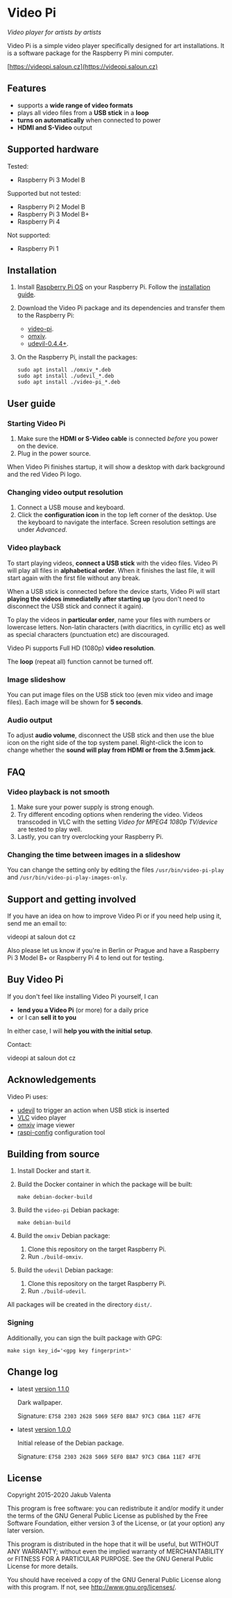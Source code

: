 # Video Pi

_Video player for artists by artists_

Video Pi is a simple video player specifically designed for art
installations. It is a software package for the Raspberry Pi mini computer.

[https://videopi.saloun.cz](https://videopi.saloun.cz)

## Features

- supports a __wide range of video formats__
- plays all video files from a __USB stick__ in a __loop__
- __turns on automatically__ when connected to power
- __HDMI and S-Video__ output

## Supported hardware

Tested:

- Raspberry Pi 3 Model B

Supported but not tested:

- Raspberry Pi 2 Model B
- Raspberry Pi 3 Model B+
- Raspberry Pi 4

Not supported:

- Raspberry Pi 1

## Installation

1. Install [Raspberry Pi
   OS](https://www.raspberrypi.org/downloads/raspberry-pi-os/) on your Raspberry
   Pi. Follow the [installation
   guide](https://www.raspberrypi.org/documentation/installation/installing-images/README.md).

2. Download the Video Pi package and its dependencies and transfer them to the
   Raspberry Pi:

    - [video-pi](TODO).
    - [omxiv](TODO).
    - [udevil-0.4.4+](TODO).

3. On the Raspberry Pi, install the packages:

    ``` shell
    sudo apt install ./omxiv_*.deb
    sudo apt install ./udevil_*.deb
    sudo apt install ./video-pi_*.deb
    ```

## User guide

### Starting Video Pi

1. Make sure the **HDMI or S-Video cable** is connected _before_ you power on
   the device.
2. Plug in the power source.

When Video Pi finishes startup, it will show a desktop with dark background and
the red Video Pi logo.

### Changing video output resolution

1. Connect a USB mouse and keyboard.
3. Click the **configuration icon** in the top left corner of the desktop. Use
   the keyboard to navigate the interface. Screen resolution settings are under
   _Advanced_.

### Video playback

To start playing videos, **connect a USB stick** with the video files. Video Pi
will play all files in **alphabetical order**. When it finishes the last file,
it will start again with the first file without any break.

When a USB stick is connected before the device starts, Video Pi will start
**playing the videos immediatelly after starting up** (you don't need to
disconnect the USB stick and connect it again).

To play the videos in **particular order**, name your files with numbers or
lowercase letters. Non-latin characters (with diacritics, in cyrillic etc) as
well as special characters (punctuation etc) are discouraged.

Video Pi supports Full HD (1080p) **video resolution**.

The **loop** (repeat all) function cannot be turned off.

### Image slideshow

You can put image files on the USB stick too (even mix video and image
files). Each image will be shown for **5 seconds**.

### Audio output

To adjust **audio volume**, disconnect the USB stick and then use the blue icon
on the right side of the top system panel. Right-click the icon to change
whether the **sound will play from HDMI or from the 3.5mm jack**.

## FAQ

### Video playback is not smooth

1. Make sure your power supply is strong enough.
2. Try different encoding options when rendering the video. Videos transcoded in
   VLC with the setting _Video for MPEG4 1080p TV/device_ are tested to play
   well.
3. Lastly, you can try overclocking your Raspberry Pi.

### Changing the time between images in a slideshow

You can change the setting only by editing the files `/usr/bin/video-pi-play`
and `/usr/bin/video-pi-play-images-only`.

## Support and getting involved

If you have an idea on how to improve Video Pi or if you need help using it,
send me an email to:

videopi at saloun dot cz

Also please let us know if you're in Berlin or Prague and have a Raspberry Pi 3
Model B+ or Raspberry Pi 4 to lend out for testing.

## Buy Video Pi

If you don't feel like installing Video Pi yourself, I can

- **lend you a Video Pi** (or more) for a daily price
- or I can **sell it to you**

In either case, I will **help you with the initial setup**.

Contact:

videopi at saloun dot cz

## Acknowledgements

Video Pi uses:

- [udevil](https://ignorantguru.github.io/udevil/) to trigger an action when USB
  stick is inserted
- [VLC](https://www.videolan.org/) video player
- [omxiv](https://github.com/HaarigerHarald/omxiv) image viewer
- [raspi-config](https://github.com/RPi-Distro/raspi-config) configuration tool

## Building from source

1. Install Docker and start it.

2. Build the Docker container in which the package will be built:

    ``` shell
    make debian-docker-build
    ```

2. Build the `video-pi` Debian package:

    ``` shell
    make debian-build
    ```

3. Build the `omxiv` Debian package:

    1. Clone this repository on the target Raspberry Pi.
    2. Run `./build-omxiv`.

4. Build the `udevil` Debian package:

    1. Clone this repository on the target Raspberry Pi.
    2. Run `./build-udevil`.

All packages will be created in the directory `dist/`.

### Signing

Additionally, you can sign the built package with GPG:

``` shell
make sign key_id='<gpg key fingerprint>'
```

## Change log

- latest [version 1.1.0](TODO)

    Dark wallpaper.

    Signature: `E758 2303 2628 5069 5EF0 B8A7 97C3 CB6A 11E7 4F7E`

- latest [version 1.0.0](TODO)

    Initial release of the Debian package.

    Signature: `E758 2303 2628 5069 5EF0 B8A7 97C3 CB6A 11E7 4F7E`

## License

Copyright 2015-2020 Jakub Valenta

This program is free software: you can redistribute it and/or modify
it under the terms of the GNU General Public License as published by
the Free Software Foundation, either version 3 of the License, or
(at your option) any later version.

This program is distributed in the hope that it will be useful,
but WITHOUT ANY WARRANTY; without even the implied warranty of
MERCHANTABILITY or FITNESS FOR A PARTICULAR PURPOSE.  See the
GNU General Public License for more details.

You should have received a copy of the GNU General Public License
along with this program.  If not, see <http://www.gnu.org/licenses/>.
